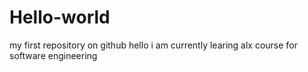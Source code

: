 # Hello-world
my first repository on github
hello i am currently learing alx course for software engineering
